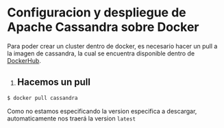 # Configuracion y despliegue de Apache Cassandra sobre Docker

Para poder crear un cluster dentro de docker, es necesario 
hacer un pull a la imagen de cassandra, la cual se encuentra disponible dentro
de [DockerHub](https://hub.docker.com/_/cassandra).

1. ## Hacemos un pull

```bash
$ docker pull cassandra
```
Como no estamos especificando la version especifica a descargar, automaticamente
nos traerá la version `latest`


